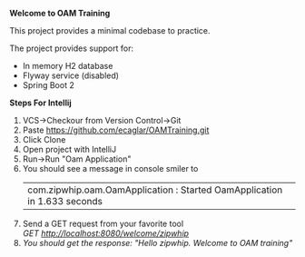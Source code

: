 <p><strong>Welcome to OAM Training</strong></p>
<p>This project provides a minimal codebase to practice.</p>
<p>The project provides support for:</p>
<ul>
<li>In memory H2 database</li>
<li>Flyway service (disabled)</li>
<li>Spring Boot 2</li>
</ul>
<p><strong>Steps For Intellij</strong></p>
<ol>
<li>VCS-&gt;Checkour from Version Control-&gt;Git</li>
<li>Paste&nbsp;<a href="https://github.com/ecaglar/OAMTraining.git ">https://github.com/ecaglar/OAMTraining.git</a></li>
<li>Click Clone</li>
<li>Open project with IntelliJ</li>
<li>Run-&gt;Run "Oam Application"</li>
<li>You should see a message in console smiler to<br />
<table width="590">
<tbody>
<tr>
<td>com.zipwhip.oam.OamApplication : Started OamApplication in 1.633 seconds</td>
</tr>
</tbody>
</table>
</li>
<li>Send a GET request from your favorite tool<br /><em>GET&nbsp;<a href="http://localhost:8080/welcome/zipwhip">http://localhost:8080/welcome/zipwhip</a><br /></em></li>
<li><em>You should get the response: "Hello zipwhip. Welcome to OAM training"</em></li>
</ol>
